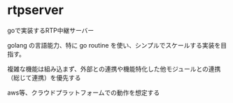 # rtpserver

goで実装するRTP中継サーバー

golang の言語能力、特に go routine を使い、シンプルでスケールする実装を目指す。

複雑な機能は組み込まず、外部との連携や機能特化した他モジュールとの連携（総じて連携）を優先する

aws等、クラウドプラットフォームでの動作を想定する


